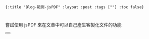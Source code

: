    {:title "Blog-範例-jsPDF" :layout :post :tags [""] :toc false}


# 


## 

嘗試使用 jsPDF 來在文章中可以自己產生客製化文件的功能

<script src="https://cdn.bootcss.com/html2canvas/0.5.0-beta4/html2canvas.js"></script>
<script src="https://cdn.bootcss.com/jspdf/1.3.4/jspdf.debug.js"></script>
<div class="report"></div>
<button id="toPdfBtn"></button>
<script src="../../data/jspdf-example.js">

